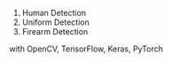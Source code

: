 1. Human Detection
2. Uniform Detection
3. Firearm Detection

with OpenCV, TensorFlow, Keras, PyTorch
